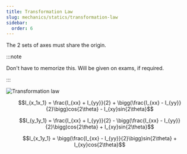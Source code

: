 ```yaml
---
title: Transformation Law
slug: mechanics/statics/transformation-law
sidebar:
  order: 6
---
```


The 2 sets of axes must share the origin.

:::note

Don't have to memorize this. Will be given on exams, if required.

:::

![Transformation law](/mechanics/transformation-law.svg)

```math
I_{x_1x_1} = \frac{I_{xx} + I_{yy}}{2} + \bigg(\frac{I_{xx} - I_{yy}}{2}\bigg)cos{2\theta} - I_{xy}sin{2\theta}
```

```math
I_{y_1y_1} = \frac{I_{xx} + I_{yy}}{2} - \bigg(\frac{I_{xx} - I_{yy}}{2}\bigg)cos{2\theta} + I_{xy}sin{2\theta}
```

```math
I_{x_1y_1} = \bigg(\frac{I_{xx} - I_{yy}}{2}\bigg)sin{2\theta} + I_{xy}cos{2\theta}
```
